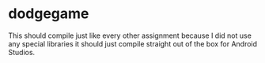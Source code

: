 # dodgegame
This should compile just like every other assignment because I did not use any special libraries it should just compile straight out of the box for Android Studios.
